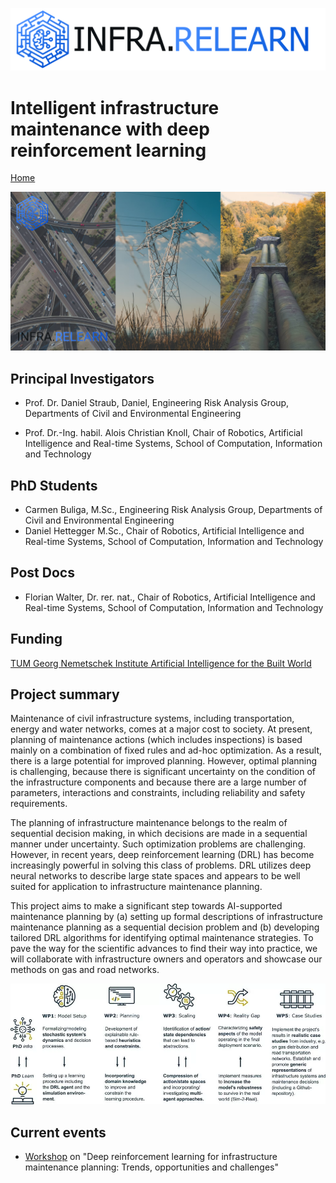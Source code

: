 ![INFRA.RELEARN](/assets/images/infra-relearn-banner-gradient.png)
# Intelligent infrastructure maintenance with deep reinforcement learning

[Home](index.md)


![Collage of infrastructure](/assets/images/infra-relearn-collage.png)

## Principal Investigators

- Prof. Dr. Daniel Straub, Daniel, Engineering Risk Analysis Group, Departments of Civil and Environmental Engineering

- Prof. Dr.-Ing. habil. Alois Christian Knoll, Chair of Robotics, Artificial Intelligence and Real-time Systems, School of Computation, Information and Technology

## PhD Students

- Carmen Buliga, M.Sc., Engineering Risk Analysis Group, Departments of Civil and Environmental Engineering
- Daniel Hettegger M.Sc., Chair of Robotics, Artificial Intelligence and Real-time Systems, School of Computation, Information and Technology

## Post Docs
- Florian Walter, Dr. rer. nat., Chair of Robotics, Artificial Intelligence and Real-time Systems, School of Computation, Information and Technology

## Funding

[TUM Georg Nemetschek Institute Artificial Intelligence for the Built World](https://www.mdsi.tum.de/en/gni/home/)


## Project summary

Maintenance of civil infrastructure systems, including transportation, energy and water networks, comes at a major cost to society. At present, planning of maintenance actions (which includes inspections) is based mainly on a combination of fixed rules and ad-hoc optimization. As a result, there is a large potential for improved planning. However, optimal planning is challenging, because there is significant uncertainty on the condition of the infrastructure components and because there are a large number of parameters, interactions and constraints, including reliability and safety requirements.

The planning of infrastructure maintenance belongs to the realm of sequential decision making, in which decisions are made in a sequential manner under uncertainty. Such optimization problems are challenging. However, in recent years, deep reinforcement learning (DRL) has become increasingly powerful in solving this class of problems. DRL utilizes deep neural networks to describe large state spaces and appears to be well suited for application to infrastructure maintenance planning.

This project aims to make a significant step towards AI-supported maintenance planning by (a) setting up formal descriptions of infrastructure maintenance planning as a sequential decision problem and (b) developing tailored DRL algorithms for identifying optimal maintenance strategies. To pave the way for the scientific advances to find their way into practice, we will collaborate with infrastructure owners and operators and showcase our methods on gas and road networks.

![image](/assets/images/infra-relearn-work-packages.webp)

## Current events
- [Workshop](workshop.md) on "Deep reinforcement learning for infrastructure maintenance planning: Trends, opportunities and challenges"